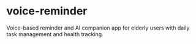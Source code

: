 # voice-reminder
Voice-based reminder and AI companion app for elderly users with daily task management and health tracking.

